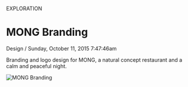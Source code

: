 <p class="type">EXPLORATION</p>

# MONG Branding

<p class="meta">Design  /  Sunday, October 11, 2015 7:47:46am</p>

Branding and logo design for MONG, a natural concept restaurant and a calm and peaceful night.

![MONG Branding](https://farooq-agent.web.app/assets/images/works/large/4vFMph3l_work_image.jpg)
